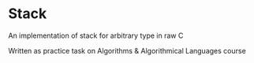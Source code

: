 # Stack
An implementation of stack for arbitrary type in raw C

Written as practice task on Algorithms & Algorithmical Languages course
